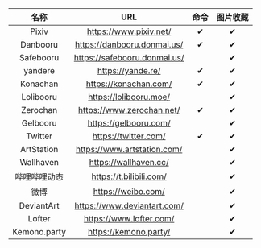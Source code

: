 |     名称     |              URL               | 命令 | 图片收藏 |
| :----------: | :----------------------------: | :--: | :------: |
|    Pixiv     |    <https://www.pixiv.net/>    |  ✔   |    ✔     |
|   Danbooru   | <https://danbooru.donmai.us/>  |  ✔   |    ✔     |
|  Safebooru   | <https://safebooru.donmai.us/> |      |    ✔     |
|   yandere    |      <https://yande.re/>       |  ✔   |    ✔     |
|   Konachan   |    <https://konachan.com/>     |  ✔   |    ✔     |
|  Lolibooru   |    <https://lolibooru.moe/>    |      |    ✔     |
|   Zerochan   |  <https://www.zerochan.net/>   |  ✔   |    ✔     |
|   Gelbooru   |    <https://gelbooru.com/>     |      |    ✔     |
|   Twitter    |     <https://twitter.com/>     |  ✔   |    ✔     |
|  ArtStation  | <https://www.artstation.com/>  |      |    ✔     |
|  Wallhaven   |    <https://wallhaven.cc/>     |      |    ✔     |
| 哔哩哔哩动态 |   <https://t.bilibili.com/>    |      |    ✔     |
|     微博     |      <https://weibo.com/>      |      |    ✔     |
|  DeviantArt  | <https://www.deviantart.com/>  |      |    ✔     |
|    Lofter    |   <https://www.lofter.com/>    |      |    ✔     |
| Kemono.party |    <https://kemono.party/>     |      |    ✔     |
